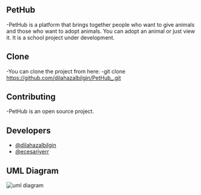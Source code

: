 ## PetHub
-PetHub is a platform that brings together people who want to give animals and those who want to adopt animals. You can adopt an animal or just view it. It is a school project under development. 
## Clone 
-You can clone the project from here:
-git clone https://github.com/dilahazalbilgin/PetHub_.git
## Contributing
-PetHub is an open source project. 
## Developers
- [@dilahazalbilgin](https://github.com/dilahazalbilgin)
- [@ecesariyerr](https://github.com/ecesariyerr)
## UML Diagram
![uml diagram](https://github.com/dilahazalbilgin/PetHub_/assets/119621736/176dd749-5add-4258-9610-819772d04f78)


